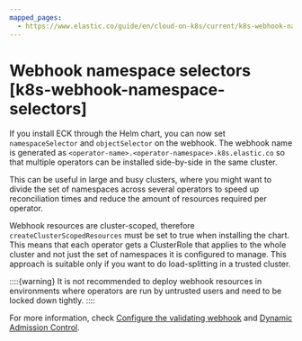 ```yaml
---
mapped_pages:
  - https://www.elastic.co/guide/en/cloud-on-k8s/current/k8s-webhook-namespace-selectors.html
---
```


# Webhook namespace selectors [k8s-webhook-namespace-selectors]

If you install ECK through the Helm chart, you can now set `namespaceSelector` and `objectSelector` on the webhook. The webhook name is generated as `<operator-name>.<operator-namespace>.k8s.elastic.co` so that multiple operators can be installed side-by-side in the same cluster.

This can be useful in large and busy clusters, where you might want to divide the set of namespaces across several operators to speed up reconciliation times and reduce the amount of resources required per operator.

Webhook resources are cluster-scoped, therefore `createClusterScopedResources` must be set to true when installing the chart. This means that each operator gets a ClusterRole that applies to the whole cluster and not just the set of namespaces it is configured to manage. This approach is suitable only if you want to do load-splitting in a trusted cluster.

::::{warning} 
It is not recommended to deploy webhook resources in environments where operators are run by untrusted users and need to be locked down tightly.
::::


For more information, check [Configure the validating webhook](configure-validating-webhook.md) and [Dynamic Admission Control](https://kubernetes.io/docs/reference/access-authn-authz/extensible-admission-controllers/).

